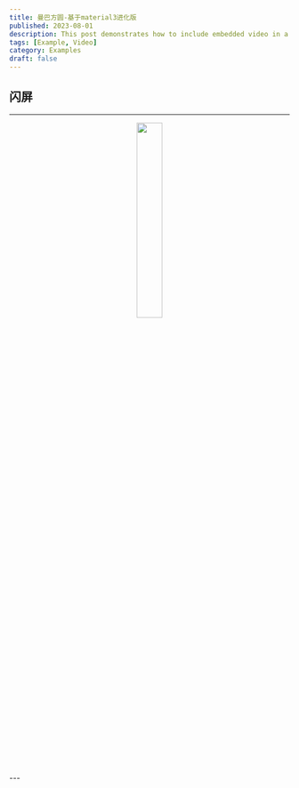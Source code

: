 ```yaml
---
title: 曼巴方圆-基于material3进化版
published: 2023-08-01
description: This post demonstrates how to include embedded video in a blog post.
tags: [Example, Video]
category: Examples
draft: false
---
```





## 闪屏
---
<center>
<img src="../../../assets/p7i/splash.jpg" width="30%">
</center>
---
